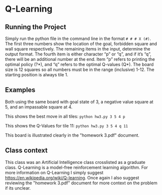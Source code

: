 # Q-Learning


## Running the Project
Simply run the python file in the command line in the format `# # # X (#)`. The first three numbers show the location of the goal, forbidden square and wall square respectively. The remaining items in the input, determine the output format. The fourth item is either character “p” or “q”, and if it’s “q”, there will be an additional number at the end. Item “p” refers to printing the optimal policy (?\*), and “q” refers to the optimal Q-values (Q*). The board size is 12 squares so all numbers must be in the range (inclusive) 1-12. The starting position is always tile 1.

## Examples
Both using the same board with goal state of 3, a negative value square at 5, and an impassable square at 4. 

This shows the best move in all tiles:
`python hw3.py 3 5 4 p`

This shows the Q-Values for tile 11:
`python hw3.py 3 5 4 q 11`

This board is illustrated clearly in the "homework 3.pdf" document. 

## Class context

This class was an Artificial Intelligence class crosslisted as a graduate class. Q-Learning is a  model-free reinforcement learning algorithm. For more information on Q-Learning I simply suggest https://en.wikipedia.org/wiki/Q-learning. Once again I also suggest reviewing the "homework 3.pdf" document for more context on the problem if its unclear. 
